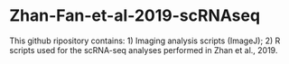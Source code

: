 # Zhan-Fan-et-al-2019-scRNAseq
This github ripository contains: 1) Imaging analysis scripts (ImageJ); 2) R scripts used for the scRNA-seq analyses performed in Zhan et al., 2019.
